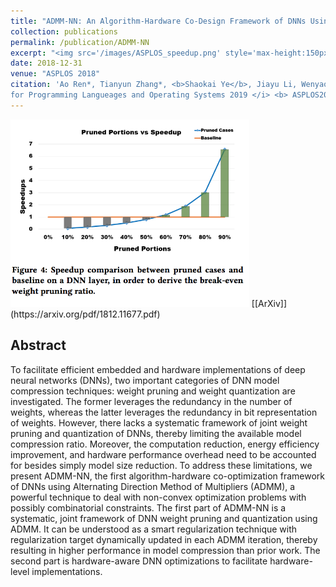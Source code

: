 ```yaml
---
title: "ADMM-NN: An Algorithm-Hardware Co-Design Framework of DNNs Using Alternating Direction Method of Multipliers"
collection: publications
permalink: /publication/ADMM-NN
excerpt: "<img src='/images/ASPLOS_speedup.png' style='max-height:150px;'>"
date: 2018-12-31
venue: "ASPLOS 2018"
citation: 'Ao Ren*, Tianyun Zhang*, <b>Shaokai Ye</b>, Jiayu Li, Wenyao Xu, Xuehai Qian, Xue Lin, Yanzhi Wang <i> Architecture Support 
for Programming Langueages and Operating Systems 2019 </i> <b> ASPLOS2019</b> '
---
```

<img src='/images/ASPLOS_speedup.png' style='max-height:300px;'>
[[ArXiv]](https://arxiv.org/pdf/1812.11677.pdf)


## Abstract
To facilitate efficient embedded and hardware implementations of deep neural networks (DNNs), two important categories of DNN model compression techniques: weight pruning and weight quantization are investigated. The former leverages the redundancy in the number of weights, whereas the latter leverages the redundancy in bit representation of weights. However, there lacks a systematic framework of joint weight pruning and quantization of DNNs, thereby limiting the available model compression ratio. Moreover, the computation reduction, energy efficiency improvement, and hardware performance overhead need to be accounted for besides simply model size reduction.
To address these limitations, we present ADMM-NN, the first algorithm-hardware co-optimization framework of DNNs using Alternating Direction Method of Multipliers (ADMM), a powerful technique to deal with non-convex optimization problems with possibly combinatorial constraints. The first part of ADMM-NN is a systematic, joint framework of DNN weight pruning and quantization using ADMM. It can be understood as a smart regularization technique with regularization target dynamically updated in each ADMM iteration, thereby resulting in higher performance in model compression than prior work. The second part is hardware-aware DNN optimizations to facilitate hardware-level implementations.